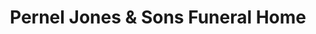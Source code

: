 ---
title: "Pernel Jones & Sons Funeral Home"
url: /cleveland/pernel-jones-und-sons-funeral-home/
shop: Bestattungen
---